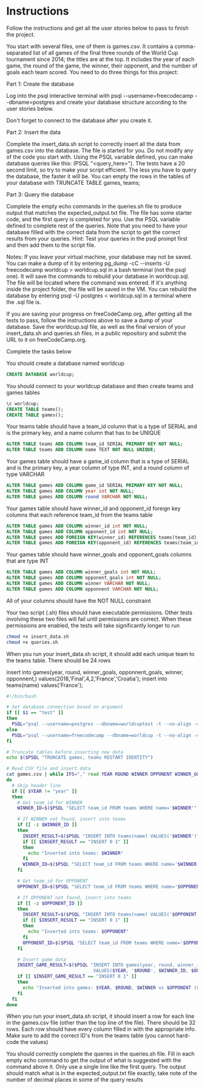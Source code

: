 # Instructions

Follow the instructions and get all the user stories below to pass to finish the project.

You start with several files, one of them is games.csv. It contains a comma-separated list of all games of the final three rounds of the World Cup tournament since 2014; the titles are at the top. It includes the year of each game, the round of the game, the winner, their opponent, and the number of goals each team scored. You need to do three things for this project:

Part 1: Create the database

Log into the psql interactive terminal with psql --username=freecodecamp --dbname=postgres and create your database structure according to the user stories below.

Don't forget to connect to the database after you create it.

Part 2: Insert the data

Complete the insert_data.sh script to correctly insert all the data from games.csv into the database. The file is started for you. Do not modify any of the code you start with. Using the PSQL variable defined, you can make database queries like this: $($PSQL "<query_here>"). The tests have a 20 second limit, so try to make your script efficient. The less you have to query the database, the faster it will be. You can empty the rows in the tables of your database with TRUNCATE TABLE games, teams;

Part 3: Query the database

Complete the empty echo commands in the queries.sh file to produce output that matches the expected_output.txt file. The file has some starter code, and the first query is completed for you. Use the PSQL variable defined to complete rest of the queries. Note that you need to have your database filled with the correct data from the script to get the correct results from your queries. Hint: Test your queries in the psql prompt first and then add them to the script file.

Notes:
If you leave your virtual machine, your database may not be saved. You can make a dump of it by entering pg_dump -cC --inserts -U freecodecamp worldcup > worldcup.sql in a bash terminal (not the psql one). It will save the commands to rebuild your database in worldcup.sql. The file will be located where the command was entered. If it's anything inside the project folder, the file will be saved in the VM. You can rebuild the database by entering psql -U postgres < worldcup.sql in a terminal where the .sql file is.

If you are saving your progress on freeCodeCamp.org, after getting all the tests to pass, follow the instructions above to save a dump of your database. Save the worldcup.sql file, as well as the final version of your insert_data.sh and queries.sh files, in a public repository and submit the URL to it on freeCodeCamp.org.

Complete the tasks below

You should create a database named worldcup

```sql
CREATE DATABASE worldcup;
```

You should connect to your worldcup database and then create teams and games tables

```sql
\c worldcup;
CREATE TABLE teams();
CREATE TABLE games();
```

Your teams table should have a team_id column that is a type of SERIAL and is the primary key, and a name column that has to be UNIQUE

```sql
ALTER TABLE teams ADD COLUMN team_id SERIAL PRIMARY KEY NOT NULL;
ALTER TABLE teams ADD COLUMN name TEXT NOT NULL UNIQUE;
```

Your games table should have a game_id column that is a type of SERIAL and is the primary key, a year column of type INT, and a round column of type VARCHAR

```sql
ALTER TABLE games ADD COLUMN game_id SERIAL PRIMARY KEY NOT NULL;
ALTER TABLE games ADD COLUMN year int NOT NULL;
ALTER TABLE games ADD COLUMN round VARCHAR NOT NULL;
```

Your games table should have winner_id and opponent_id foreign key columns that each reference team_id from the teams table

```sql
ALTER TABLE games ADD COLUMN winner_id int NOT NULL;
ALTER TABLE games ADD COLUMN opponent_id int NOT NULL;
ALTER TABLE games ADD FOREIGN KEY(winner_id) REFERENCES teams(team_id);
ALTER TABLE games ADD FOREIGN KEY(opponent_id) REFERENCES teams(team_id);
```

Your games table should have winner_goals and opponent_goals columns that are type INT

```sql
ALTER TABLE games ADD COLUMN winner_goals int NOT NULL;
ALTER TABLE games ADD COLUMN opponent_goals int NOT NULL;
ALTER TABLE games ADD COLUMN winner VARCHAR NOT NULL;
ALTER TABLE games ADD COLUMN opponnent VARCHAR NOT NULL;
```

All of your columns should have the NOT NULL constraint

Your two script (.sh) files should have executable permissions. Other tests involving these two files will fail until permissions are correct. When these permissions are enabled, the tests will take significantly longer to run

```bash
chmod +x insert_data.sh
chmod +x queries.sh
```

When you run your insert_data.sh script, it should add each unique team to the teams table. There should be 24 rows

insert into games(year, round,  winner_goals, opponnent_goals, winner, opponnent,) values(2018,'Final',4,2,'France','Croatia');
insert into teams(name) values('France');

```bash
#!/bin/bash

# Set database connection based on argument
if [[ $1 == "test" ]]
then
  PSQL="psql --username=postgres --dbname=worldcuptest -t --no-align -c"
else
  PSQL="psql --username=freecodecamp --dbname=worldcup -t --no-align -c"
fi

# Truncate tables before inserting new data
echo $($PSQL "TRUNCATE games, teams RESTART IDENTITY")

# Read CSV file and insert data
cat games.csv | while IFS="," read YEAR ROUND WINNER OPPONENT WINNER_GOALS OPPONENT_GOALS
do
  # Skip header line
  if [[ $YEAR != "year" ]]
  then
    # Get team_id for WINNER
    WINNER_ID=$($PSQL "SELECT team_id FROM teams WHERE name='$WINNER'")

    # If WINNER not found, insert into teams
    if [[ -z $WINNER_ID ]]
    then
      INSERT_RESULT=$($PSQL "INSERT INTO teams(name) VALUES('$WINNER')")
      if [[ $INSERT_RESULT == "INSERT 0 1" ]]
      then
        echo "Inserted into teams: $WINNER"
      fi
      WINNER_ID=$($PSQL "SELECT team_id FROM teams WHERE name='$WINNER'")
    fi

    # Get team_id for OPPONENT
    OPPONENT_ID=$($PSQL "SELECT team_id FROM teams WHERE name='$OPPONENT'")

    # If OPPONENT not found, insert into teams
    if [[ -z $OPPONENT_ID ]]
    then
      INSERT_RESULT=$($PSQL "INSERT INTO teams(name) VALUES('$OPPONENT')")
      if [[ $INSERT_RESULT == "INSERT 0 1" ]]
      then
        echo "Inserted into teams: $OPPONENT"
      fi
      OPPONENT_ID=$($PSQL "SELECT team_id FROM teams WHERE name='$OPPONENT'")
    fi

    # Insert game data
    INSERT_GAME_RESULT=$($PSQL "INSERT INTO games(year, round, winner_id, opponent_id, winner_goals, opponent_goals) 
                                VALUES($YEAR, '$ROUND', $WINNER_ID, $OPPONENT_ID, $WINNER_GOALS, $OPPONENT_GOALS)")
    if [[ $INSERT_GAME_RESULT == "INSERT 0 1" ]]
    then
      echo "Inserted into games: $YEAR, $ROUND, $WINNER vs $OPPONENT ($WINNER_GOALS-$OPPONENT_GOALS)"
    fi
  fi
done
```

When you run your insert_data.sh script, it should insert a row for each line in the games.csv file (other than the top line of the file). There should be 32 rows. Each row should have every column filled in with the appropriate info. Make sure to add the correct ID's from the teams table (you cannot hard-code the values)

You should correctly complete the queries in the queries.sh file. Fill in each empty echo command to get the output of what is suggested with the command above it. Only use a single line like the first query. The output should match what is in the expected_output.txt file exactly, take note of the number of decimal places in some of the query results
